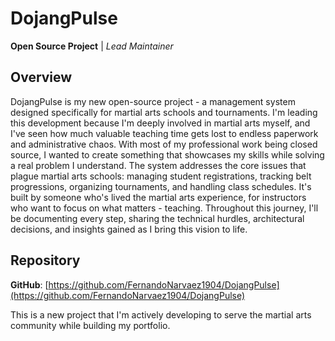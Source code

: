 # DojangPulse

**Open Source Project** | _Lead Maintainer_

## Overview

DojangPulse is my new open-source project - a management system designed specifically for martial arts schools and tournaments. I'm leading this development because I'm deeply involved in martial arts myself, and I've seen how much valuable teaching time gets lost to endless paperwork and administrative chaos. With most of my professional work being closed source, I wanted to create something that showcases my skills while solving a real problem I understand. The system addresses the core issues that plague martial arts schools: managing student registrations, tracking belt progressions, organizing tournaments, and handling class schedules. It's built by someone who's lived the martial arts experience, for instructors who want to focus on what matters - teaching. Throughout this journey, I'll be documenting every step, sharing the technical hurdles, architectural decisions, and insights gained as I bring this vision to life.

## Repository

**GitHub**: [https://github.com/FernandoNarvaez1904/DojangPulse](https://github.com/FernandoNarvaez1904/DojangPulse)

This is a new project that I'm actively developing to serve the martial arts community while building my portfolio.
